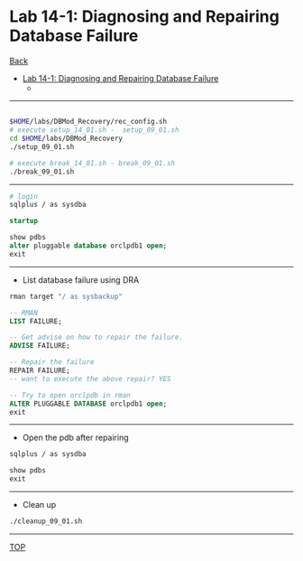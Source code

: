 # Lab 14-1: Diagnosing and Repairing Database Failure

[Back](../index.md)

- [Lab 14-1: Diagnosing and Repairing Database Failure](#lab-14-1-diagnosing-and-repairing-database-failure)
  - [](#)

---

##

```sh
$HOME/labs/DBMod_Recovery/rec_config.sh
# execute setup_14_01.sh -  setup_09_01.sh
cd $HOME/labs/DBMod_Recovery
./setup_09_01.sh

# execute break_14_01.sh - break_09_01.sh
./break_09_01.sh
```

---

```sh
# login
sqlplus / as sysdba
```

```sql
startup

show pdbs
alter pluggable database orclpdb1 open;
exit
```

---

- List database failure using DRA

```sh
rman target "/ as sysbackup"
```

```sql
-- RMAN
LIST FAILURE;

-- Get advise on how to repair the failure.
ADVISE FAILURE;

-- Repair the failure
REPAIR FAILURE;
-- want to execute the above repair? YES

-- Try to open orclpdb in rman
ALTER PLUGGABLE DATABASE orclpdb1 open;
exit
```

---

- Open the pdb after repairing

```sh
sqlplus / as sysdba
```

```sql
show pdbs
exit
```

---

- Clean up

```sh
./cleanup_09_01.sh
```

---

[TOP](#lab-14-1-diagnosing-and-repairing-database-failure)
